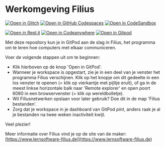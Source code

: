 # Werkomgeving Filius
[![Open in Glitch](https://img.shields.io/badge/Open%20in-Glitch-blue?logo=glitch)](https://glitch.com/edit/#!/import/github/emmauscollege/filius)
[![Open in GitHub Codespaces](https://github.com/codespaces/badge.svg)](https://codespaces.new/emmauscollege/filius)
[![Open in CodeSandbox](https://img.shields.io/badge/Open%20in-CodeSandbox-blue?style=flat-square&logo=codesandbox)](https://githubbox.com/emmauscollege/filius)

[![Open in Repl.it](https://replit.com/badge/github/withastro/astro)](https://replit.com/github/emmauscollege/filius)
[![Open in Codeanywhere](https://codeanywhere.com/img/open-in-codeanywhere-btn.svg)](https://app.codeanywhere.com/#https://github.com/emmauscollege/filius)
[![Open in Gitpod](https://gitpod.io/button/open-in-gitpod.svg)](https://gitpod.io/#https://github.com/emmauscollege/filius)

Met deze repository kun je in GitPod aan de slag in Filius, het programma om te leren hoe computers met elkaar communiceren.

Voer de volgende stappen uit om te beginnen:
- Klik hierboven op de knop 'Open in GitPod'.
- Wanneer je workspace is opgestart, zie je in een deel van je venster het programma Filius verschijnen. Klik op het knopje om dit gedeelte in een los venster te openen (= klik op vierkantje met pijltje eruit), of ga in de meest linkse horizontale balk naar 'Remote explorer' en open poort 6080 in een browservenster (= klik op wereldbolletje).
- Wil Filiusnetwerken opslaan voor later gebruik? Doe dit in de map 'Filius bestanden'.
- Zorg dat je workspace in je dashboard van GitPod *pint*, anders raak je al je bestanden na twee weken inactiviteit kwijt.


Veel plezier!


Meer informatie over Filius vind je op de site van de maker: [https://www.lernsoftware-filius.de](https://www.lernsoftware-filius.de)
